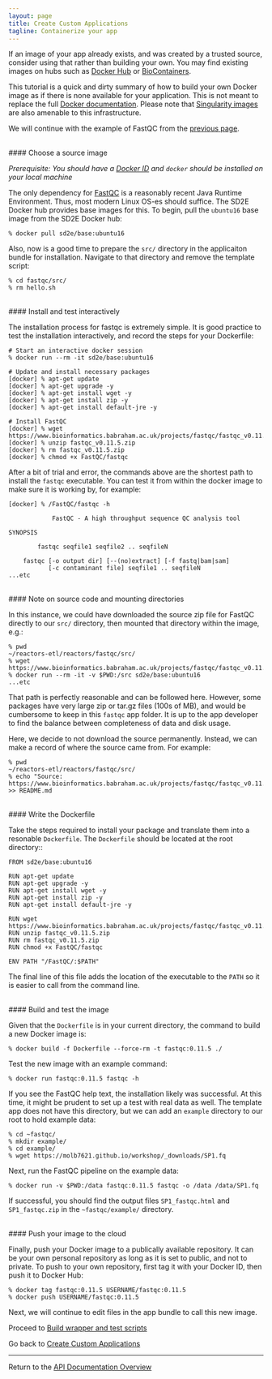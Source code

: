 ```yaml
---
layout: page
title: Create Custom Applications
tagline: Containerize your app
---
```


If an image of your app already exists, and was created by a trusted source,
consider using that rather than building your own. You may find existing images
on hubs such as
[Docker Hub](https://hub.docker.com/) or
[BioContainers](https://biocontainers.pro/registry/).

This tutorial is a quick and dirty summary of how to build your own Docker image
as if there is none available for your application. This is not meant to replace
the full [Docker documentation](https://docs.docker.com/develop/). Please note
that [Singularity images](http://singularity.lbl.gov/docs-hpc) are also amenable
to this infrastructure.

We will continue with the example of FastQC from the
[previous page](create_application_01.md).

<br>
#### Choose a source image

*Prerequisite: You should have a [Docker ID](https://hub.docker.com) and 
`docker` should be installed on your local machine*

The only dependency for [FastQC](https://www.bioinformatics.babraham.ac.uk/projects/fastqc/)
is a reasonably recent Java Runtime Environment.
Thus, most modern Linux OS-es should suffice. The SD2E Docker hub provides base
images for this. To begin, pull the `ubuntu16` base image from the SD2E Docker hub:
```
% docker pull sd2e/base:ubuntu16
```

Also, now is a good time to prepare the `src/` directory in the applicaiton
bundle for installation. Navigate to that directory and remove the template
script:
```
% cd fastqc/src/
% rm hello.sh
```

<br>
#### Install and test interactively


The installation process for fastqc is extremely simple. It is good practice to
test the installation interactively, and record the steps for your Dockerfile:
```
# Start an interactive docker session
% docker run --rm -it sd2e/base:ubuntu16

# Update and install necessary packages
[docker] % apt-get update
[docker] % apt-get upgrade -y
[docker] % apt-get install wget -y
[docker] % apt-get install zip -y
[docker] % apt-get install default-jre -y

# Install FastQC
[docker] % wget https://www.bioinformatics.babraham.ac.uk/projects/fastqc/fastqc_v0.11.5.zip
[docker] % unzip fastqc_v0.11.5.zip
[docker] % rm fastqc_v0.11.5.zip
[docker] % chmod +x FastQC/fastqc
```

After a bit of trial and error, the commands above are
the shortest path to install the `fastqc` executable. You can test it from within
the docker image to make sure it is working by, for example:
```
[docker] % /FastQC/fastqc -h

            FastQC - A high throughput sequence QC analysis tool

SYNOPSIS

        fastqc seqfile1 seqfile2 .. seqfileN

    fastqc [-o output dir] [--(no)extract] [-f fastq|bam|sam]
           [-c contaminant file] seqfile1 .. seqfileN
...etc
```

<br>
#### Note on source code and mounting directories

In this instance, we could have downloaded the source zip file for FastQC directly
to our `src/` directory, then mounted that directory within the image, e.g.:
```
% pwd
~/reactors-etl/reactors/fastqc/src/
% wget https://www.bioinformatics.babraham.ac.uk/projects/fastqc/fastqc_v0.11.5.zip
% docker run --rm -it -v $PWD:/src sd2e/base:ubuntu16
...etc
```
That path is perfectly reasonable and can be followed here. However, some packages 
have very large zip or tar.gz files (100s of MB), and would be cumbersome to keep 
in this `fastqc` app folder. It is up to the app developer to find the balance
between completeness of data and disk usage.

Here, we decide to not download the source permanently. Instead, we can make
a record of where the source came from. For example:
```
% pwd
~/reactors-etl/reactors/fastqc/src/
% echo "Source: https://www.bioinformatics.babraham.ac.uk/projects/fastqc/fastqc_v0.11.5.zip" >> README.md
```

<br>
#### Write the Dockerfile

Take the steps required to install your package and translate them into a
resonable `Dockerfile`. The `Dockerfile` should be located at the root directory::
```
FROM sd2e/base:ubuntu16

RUN apt-get update 
RUN apt-get upgrade -y 
RUN apt-get install wget -y
RUN apt-get install zip -y 
RUN apt-get install default-jre -y 

RUN wget https://www.bioinformatics.babraham.ac.uk/projects/fastqc/fastqc_v0.11.5.zip
RUN unzip fastqc_v0.11.5.zip 
RUN rm fastqc_v0.11.5.zip
RUN chmod +x FastQC/fastqc 

ENV PATH "/FastQC/:$PATH"
```

The final line of this file adds the location of the executable to the `PATH`
so it is easier to call from the command line.

<br>
#### Build and test the image

Given that the `Dockerfile` is in your current directory, the command to build
a new Docker image is:
```
% docker build -f Dockerfile --force-rm -t fastqc:0.11.5 ./
```

Test the new image with an example command:
```
% docker run fastqc:0.11.5 fastqc -h
```

If you see the FastQC help text, the installation likely was successful.
At this time, it might be prudent to set up a test with real data as well. The
template app does not have this directory, but we can add an `example` directory
to our root to hold example data:
```
% cd ~fastqc/
% mkdir example/
% cd example/
% wget https://molb7621.github.io/workshop/_downloads/SP1.fq
```

Next, run the FastQC pipeline on the example data:
```
% docker run -v $PWD:/data fastqc:0.11.5 fastqc -o /data /data/SP1.fq
```

If successful, you should find the output files `SP1_fastqc.html` and `SP1_fastqc.zip`
in the `~fastqc/example/` directory.


<br> 
#### Push your image to the cloud

Finally, push your Docker image to a publically available repository. It can be
your own personal repository as long as it is set to public, and not to private.
To push to your own repository, first tag it with your Docker ID, then push
it to Docker Hub:
```
% docker tag fastqc:0.11.5 USERNAME/fastqc:0.11.5
% docker push USERNAME/fastqc:0.11.5
```

Next, we will continue to edit files in the app bundle to call this new image.

Proceed to [Build wrapper and test scripts](create_application_03.md)

Go back to [Create Custom Applications](create_application.md)

---
Return to the [API Documentation Overview](../index.md)
